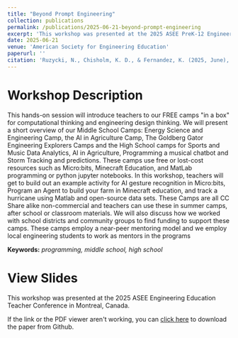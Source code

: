 ```yaml
---
title: "Beyond Prompt Engineering"
collection: publications
permalink: /publications/2025-06-21-beyond-prompt-engineering
excerpt: 'This workshop was presented at the 2025 ASEE PreK-12 Engineering Education Teacher Conference in Montreal, Canada.'
date: 2025-06-21
venue: 'American Society for Engineering Education'
paperurl: ''
citation: 'Ruzycki, N., Chisholm, K. D., & Fernandez, K. (2025, June), <i>Beyond Promnpt Engineering</i>. Workshop presented at the 2025 ASEE PreK-12 Engineering Education Teacher in Montreal, Canada.'
---
```


Workshop Description
======
This hands-on session will introduce teachers to our FREE camps "in a box" for computational thinking and engineering design thinking. We will present a short overview of our Middle School Camps: Energy Science and Engineering Camp, the AI in Agriculture Camp, The Goldberg Gator Engineering Explorers Camps and the High School camps for Sports and Music Data Analytics, AI in Agriculture, Programming a musical chatbot and Storm Tracking and predictions. These camps use free or lost-cost resources such as Micro:bits, Minecraft Education, and MatLab programming or python jupyter notebooks. In this workshop, teachers will get to build out an example activity for AI gesture recognition in Micro:bits, Program an Agent to build your farm in Minecraft education, and track a hurricane using Matlab and open-source data sets. These Camps are all CC Share alike non-commercial and teachers can use these in summer camps, after school or classroom materials. We will also discuss how we worked with school districts and community groups to find funding to support these camps. These camps employ a near-peer mentoring model and we employ local engineering students to work as mentors in the programs

**Keywords:** *programming, middle school, high school*

View Slides
======
This workshop was presented at the 2025 ASEE Engineering Education Teacher Conference in Montreal, Canada.

If the link or the PDF viewer aren't working, you can [click here](#!) to download the paper from Github.

<object id=paper data="/files/ASEE_2025_PreK-12_Engineering_Education_Teacher_Conference_Workshop_Beyond_Prompt_Engineering.pdf" width="1000" height="1000" type='application/pdf'></object>
